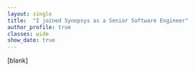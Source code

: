 ```yaml
---
layout: single
title:  "I joined Synopsys as a Senior Software Engineer"
author_profile: true
classes: wide
show_date: true
---
```

<!-- <p class="page__meta"> <i class="fas fa-calendar-alt" aria-hidden="true"></i> {{ page.date | date: "%B %d, %Y" }}</p> -->
<p>
  [blank]
</p>